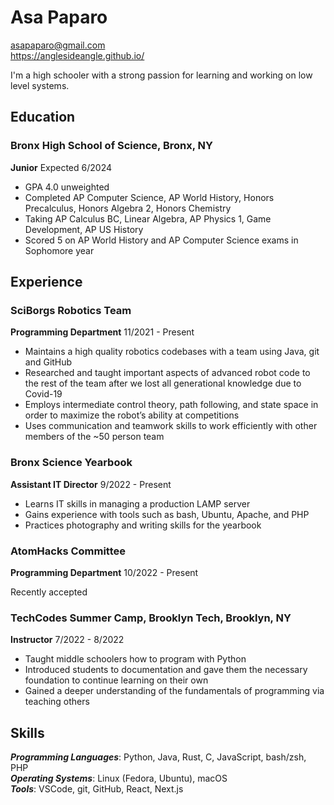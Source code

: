 # Asa Paparo

asapaparo@gmail.com\
https://anglesideangle.github.io/

I'm a high schooler with a strong passion for learning and working on low level systems.

## Education

### Bronx High School of Science, Bronx, NY

**Junior** Expected 6/2024

- GPA 4.0 unweighted
- Completed AP Computer Science, AP World History, Honors Precalculus, Honors Algebra 2, Honors Chemistry
- Taking AP Calculus BC, Linear Algebra, AP Physics 1, Game Development, AP US History
- Scored 5 on AP World History and AP Computer Science exams in Sophomore year

## Experience

### SciBorgs Robotics Team

**Programming Department** 11/2021 - Present

- Maintains a high quality robotics codebases with a team using Java, git and GitHub
- Researched and taught important aspects of advanced robot code to the rest of the team after we lost all generational knowledge due to Covid-19
- Employs intermediate control theory, path following, and state space in order to maximize the robot’s ability at competitions
- Uses communication and teamwork skills to work efficiently with other members of the ~50 person team

### Bronx Science Yearbook

**Assistant IT Director** 9/2022 - Present

- Learns IT skills in managing a production LAMP server
- Gains experience with tools such as bash, Ubuntu, Apache, and PHP
- Practices photography and writing skills for the yearbook

### AtomHacks Committee

**Programming Department** 10/2022 - Present

Recently accepted

### TechCodes Summer Camp, Brooklyn Tech, Brooklyn, NY 

**Instructor** 7/2022 - 8/2022

- Taught middle schoolers how to program with Python
- Introduced students to documentation and gave them the necessary foundation to continue learning on their own
- Gained a deeper understanding of the fundamentals of programming via teaching others

## Skills

**_Programming Languages_**: Python, Java, Rust, C, JavaScript, bash/zsh, PHP\
**_Operating Systems_**: Linux (Fedora, Ubuntu), macOS\
**_Tools_**: VSCode, git, GitHub, React, Next.js
